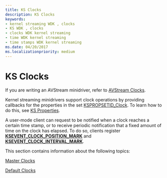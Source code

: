 ```yaml
---
title: KS Clocks
description: KS Clocks
keywords:
- kernel streaming WDK , clocks
- KS WDK , clocks
- clocks WDK kernel streaming
- time WDK kernel streaming
- time stamps WDK kernel streaming
ms.date: 04/20/2017
ms.localizationpriority: medium
---
```


# KS Clocks





If you are writing an AVStream minidriver, refer to [AVStream Clocks](avstream-clocks.md).

Kernel streaming minidrivers support clock operations by providing callbacks for the properties in the set [KSPROPSETID\_Clock](./kspropsetid-clock.md). To learn how to do this, see [KS Properties](ks-properties.md).

A user-mode client can request to be notified when a clock reaches a certain time stamp, or to receive periodic notification that a fixed amount of time on the clock has elapsed. To do so, clients register [**KSEVENT\_CLOCK\_POSITION\_MARK**](./ksevent-clock-position-mark.md) and [**KSEVENT\_CLOCK\_INTERVAL\_MARK**](./ksevent-clock-interval-mark.md).

This section contains information about the following topics:

[Master Clocks](master-clocks.md)

[Default Clocks](default-clocks.md)

 


